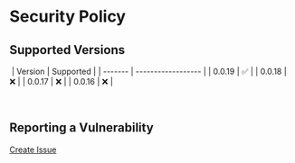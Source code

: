 # Security Policy

## Supported Versions

​
| Version | Supported |
| ------- | ------------------ |
| 0.0.19 | :white_check_mark: |
| 0.0.18 | :x: |
| 0.0.17 | :x: |
| 0.0.16 | :x: |

​

## Reporting a Vulnerability

[Create Issue](https://github.com/gregoranders/ts-playground/issues/new?labels=bug&template=bug_report.md&title=Security+Issue)
